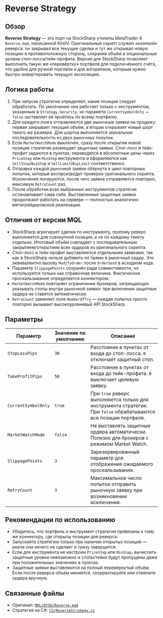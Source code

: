 # Reverse Strategy

## Обзор
**Reverse Strategy** — это порт на StockSharp утилиты MetaTrader 4 `Reverse.mq4`, написанной KimIV. Оригинальный скрипт служил
«кнопкой» реверса: он закрывал все текущие сделки и тут же открывал новую позицию в противоположную сторону, сохраняя объём и
опциональные уровни стоп-лосса/тейк-профита. Версия для StockSharp позволяет выполнить такую же «перевёртку» портфеля для
подключённого счёта, что удобно для ручной торговли и для алгоритмов, которым нужно быстро инвертировать текущую экспозицию.

## Логика работы
1. При запуске стратегия определяет, какие позиции следует обработать. По умолчанию она работает только с инструментом,
   указанным в `Strategy.Security`, но параметр `CurrentSymbolOnly = false` заставляет её пройтись по всему портфелю.
2. Для каждого лонга отправляются две рыночные заявки на продажу: первая закрывает текущий объём, а вторая открывает новый шорт
   такого же размера. Для шортов выполняется зеркальная последовательность из двух рыночных покупок.
3. Если `MarketWatchMode` выключен, сразу после открытия новой позиции стратегия размещает защитные заявки. Стоп-лосс и
   тейк-профит задаются в пунктах, переводятся в абсолютные цены через `PriceStep` или `MinStep` инструмента и оформляются как
   `SellStop`/`BuyStop` и `SellLimit`/`BuyLimit` соответственно.
4. Отправка каждой рыночной заявки обёрнута в цикл повторных попыток, который воспроизводит проверки оригинального скрипта.
   Исключения логируются, после чего заявка отправляется повторно, максимум `RetryCount` раз.
5. После обработки всех выбранных инструментов стратегия останавливает сама себя. Выставленные защитные заявки продолжают
   работать на сервере — полностью аналогично метатрейдеровской реализации.

## Отличия от версии MQL
- StockSharp агрегирует сделки по инструменту, поэтому реверс выполняется для совокупной позиции, а не по каждому тикету
  отдельно. Итоговый объём совпадает с последовательным закрытием/открытием всех ордеров из оригинального скрипта.
- Стоп-лосс и тейк-профит выставляются отдельными заявками, так как в StockSharp нельзя добавить их прямо в рыночный ордер.
  Это эквивалентно вызову `ModifyOrder` после `OrderSend` в исходном коде.
- Параметр `SlippagePoints` сохранён ради совместимости, но используется только как справочная величина. Фактическое проскальзывание
  определяется коннектором.
- `MarketWatchMode` повторяет ограничение брокеров, запрещающих указывать стопы внутри рыночной заявки: при включении защитные
  ордера не ставятся автоматически.
- `RetryCount` заменяет поле `NumberOfTry` — каждая попытка просто повторно вызывает высокоуровневый API StockSharp.

## Параметры
| Параметр | Значение по умолчанию | Описание |
|----------|-----------------------|----------|
| `StopLossPips` | `30` | Расстояние в пунктах от входа до стоп-лосса. `0` отключает защитный стоп. |
| `TakeProfitPips` | `50` | Расстояние в пунктах от входа до тейк-профита. `0` выключает целевую заявку. |
| `CurrentSymbolOnly` | `true` | При `true` реверс выполняется только для инструмента стратегии. При `false` обрабатываются все позиции портфеля. |
| `MarketWatchMode` | `false` | Не выставлять защитные ордера автоматически. Полезно для брокеров с режимом Market Watch. |
| `SlippagePoints` | `3` | Зарезервированный параметр для отображения ожидаемого проскальзывания. |
| `RetryCount` | `3` | Максимальное число попыток отправить рыночную заявку при возникновении исключения. |

## Рекомендации по использованию
- Убедитесь, что портфель и инструмент стратегии привязаны к тому же коннектору, где открыты позиции для реверса.
- Запускайте стратегию только при наличии открытых позиций — иначе она ничего не сделает и сразу завершится.
- Если для инструмента не настроен `PriceStep` или `MinStep`, вычислить защитные уровни невозможно и стопы/тейки будут
  пропущены даже при положительных значениях в пунктах.
- Защитные заявки выставляются на полный перевёрнутый объём. Если после реверса объём меняется, скорректируйте или отмените
  ордера вручную.

## Связанные файлы
- Оригинал: [`MQL/8756/Reverse.mq4`](../../MQL/8756/Reverse.mq4)
- Стратегия на C#: [`CS/ReverseStrategy.cs`](CS/ReverseStrategy.cs)

